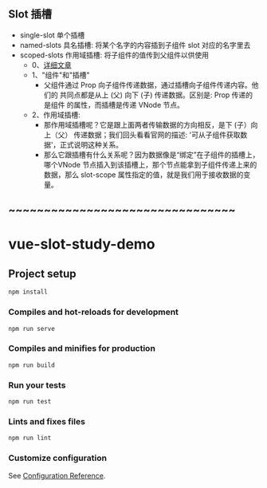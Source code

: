 ## Slot 插槽 
 - single-slot 单个插槽
 - named-slots 具名插槽: 将某个名字的内容插到子组件 slot 对应的名字里去
 - scoped-slots 作用域插槽: 将子组件的值传到父组件以供使用
    + 0、[详细文章](https://www.jianshu.com/p/a0a83029a217)
    + 1、"组件"和"插槽"
        - 父组件通过 Prop 向子组件传递数据，通过插槽向子组件传递内容。他们的
        共同点都是从上 (父) 向下 (子) 传递数据。区别是: Prop 传递的是组件
        的属性，而插槽是传递 VNode 节点。
    + 2、作用域插槽: 
        - 那作用域插槽呢？它是跟上面两者传输数据的方向相反，是下 (子）向上（父）
        传递数据；我们回头看看官网的描述: '可从子组件获取数据'，正式说明这种关系。
        - 那么它跟插槽有什么关系呢？因为数据像是“绑定”在子组件的插槽上，哪个VNode
        节点插入到该插槽上，那个节点能拿到子组件传递上来的数据，那么 slot-scope 
        属性指定的值，就是我们用于接收数据的变量。     

## ~~~~~~~~~~~~~~~~~~~~~~~~~~~~~~~~


# vue-slot-study-demo

## Project setup
```
npm install
```

### Compiles and hot-reloads for development
```
npm run serve
```

### Compiles and minifies for production
```
npm run build
```

### Run your tests
```
npm run test
```

### Lints and fixes files
```
npm run lint
```

### Customize configuration
See [Configuration Reference](https://cli.vuejs.org/config/).
